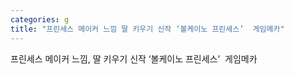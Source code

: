 ```yaml
---
categories: g
title: "프린세스 메이커 느낌 딸 키우기 신작 ‘볼케이노 프린세스’  게임메카"
---
```

프린세스 메이커 느낌, 딸 키우기 신작 ‘볼케이노 프린세스’&nbsp;&nbsp;게임메카